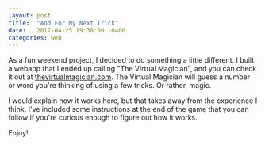 ```yaml
---
layout: post
title:  "And For My Next Trick"
date:   2017-04-25 19:38:00 -0400
categories: web
---
```


As a fun weekend project, I decided to do something a little
different. I built a webapp that I ended up calling "The Virtual
Magician", and you can check it out at [thevirtualmagician.com][virtual-magician].
The Virtual Magician will guess a number or word you're thinking of
using a few tricks. Or rather, magic.

I would explain how it works here, but that takes away from the
experience I think. I've included some instructions at the end of the
game that you can follow if you're curious enough to figure out how it
works.

Enjoy!

[virtual-magician]: http://thevirtualmagician.com/
